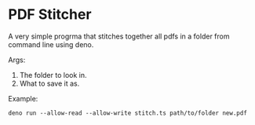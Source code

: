 # PDF Stitcher

A very simple progrma that stitches together all pdfs in a folder from command line using deno.

Args:

1. The folder to look in.
2. What to save it as.

Example:

```shell
deno run --allow-read --allow-write stitch.ts path/to/folder new.pdf
```
